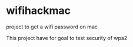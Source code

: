 # wifihackmac
project to get a wifi password on mac

This project have for goal to test security of wpa2
